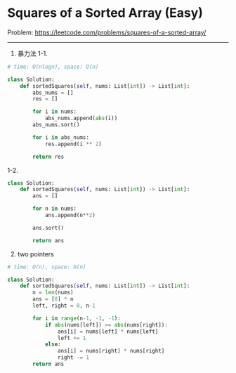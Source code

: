 Squares of a Sorted Array (Easy)
===

Problem: https://leetcode.com/problems/squares-of-a-sorted-array/

---

1. 暴力法
1-1.
```python
# time: O(nlogn), space: O(n)

class Solution:
    def sortedSquares(self, nums: List[int]) -> List[int]:
        abs_nums = []
        res = []

        for i in nums:
            abs_nums.append(abs(i))
        abs_nums.sort()

        for i in abs_nums:
            res.append(i ** 2)

        return res
```

1-2.
```python
class Solution:
    def sortedSquares(self, nums: List[int]) -> List[int]:
        ans = []

        for n in nums:
            ans.append(n**2)

        ans.sort()

        return ans
```

2. two pointers
```python
# time: O(n), space: O(n)

class Solution:
    def sortedSquares(self, nums: List[int]) -> List[int]:
        n = len(nums)
        ans = [0] * n
        left, right = 0, n-1

        for i in range(n-1, -1, -1):
            if abs(nums[left]) >= abs(nums[right]):
                ans[i] = nums[left] * nums[left]
                left += 1
            else:
                ans[i] = nums[right] * nums[right]
                right -= 1
        return ans
```
